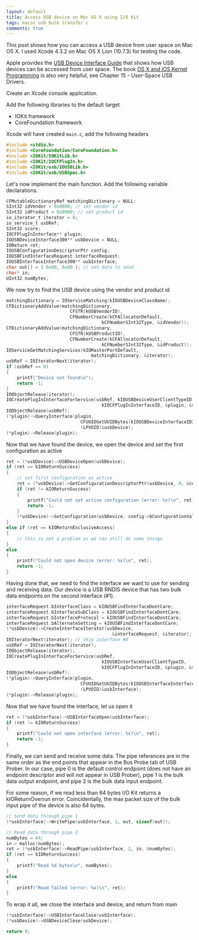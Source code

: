 ```yaml
---
layout: default
title: Access USB device on Mac OS X using I/O Kit
tags: macos usb bulk transfer c
comments: true
---
```


This post shows how you can access a USB device from user space on Mac OS X. I used Xcode 4.3.2 on Mac OS X Lion (10.7.3) for testing the code.

Apple provides the [USB Device Interface Guide](https://developer.apple.com/library/mac/documentation/devicedrivers/Conceptual/USBBook/WorkingWithUSB.pdf "USB Device Interface Guide") that shows how USB devices can be accessed from user space. The book [OS X and iOS Kernel Programming](http://www.apress.com/gp/book/9781430235361) is also very helpful, see Chapter 15 - User-Space USB Drivers.

Create an Xcode console application.

Add the following libraries to the default target

* IOKit.framework
* CoreFoundation.framework

Xcode will have created `main.c`, add the following headers

```c
#include <stdio.h>
#include <CoreFoundation/CoreFoundation.h>
#include <IOKit/IOKitLib.h>
#include <IOKit/IOCFPlugIn.h>
#include <IOKit/usb/IOUSBLib.h>
#include <IOKit/usb/USBSpec.h>
```

Let's now implement the main function. Add the following variable declarations.

```c
CFMutableDictionaryRef matchingDictionary = NULL;
SInt32 idVendor = 0x0000; // set vendor id
SInt32 idProduct = 0x0000; // set product id
io_iterator_t iterator = 0;
io_service_t usbRef;
SInt32 score;
IOCFPlugInInterface** plugin;
IOUSBDeviceInterface300** usbDevice = NULL;
IOReturn ret;
IOUSBConfigurationDescriptorPtr config;
IOUSBFindInterfaceRequest interfaceRequest;
IOUSBInterfaceInterface300** usbInterface;
char out[] = { 0x00, 0x00 }; // set data to send
char* in;
UInt32 numBytes;
```

We now try to find the USB device using the vendor and product id

```c
matchingDictionary = IOServiceMatching(kIOUSBDeviceClassName);
CFDictionaryAddValue(matchingDictionary,
                        CFSTR(kUSBVendorID),
                        CFNumberCreate(kCFAllocatorDefault,
                                    kCFNumberSInt32Type, &idVendor));
CFDictionaryAddValue(matchingDictionary,
                        CFSTR(kUSBProductID),
                        CFNumberCreate(kCFAllocatorDefault,
                                    kCFNumberSInt32Type, &idProduct));
IOServiceGetMatchingServices(kIOMasterPortDefault,
                                matchingDictionary, &iterator);
usbRef = IOIteratorNext(iterator);
if (usbRef == 0)
{
    printf("Device not found\n");
    return -1;
}
IOObjectRelease(iterator);
IOCreatePlugInInterfaceForService(usbRef, kIOUSBDeviceUserClientTypeID,
                                    kIOCFPlugInInterfaceID, &plugin, &score);
IOObjectRelease(usbRef);
(*plugin)->QueryInterface(plugin,
                            CFUUIDGetUUIDBytes(kIOUSBDeviceInterfaceID300),
                            (LPVOID)&usbDevice);
(*plugin)->Release(plugin);
```

Now that we have found the device, we open the device and set the first configuration as active

```c
ret = (*usbDevice)->USBDeviceOpen(usbDevice);
if (ret == kIOReturnSuccess)
{
    // set first configuration as active
    ret = (*usbDevice)->GetConfigurationDescriptorPtr(usbDevice, 0, &config);
    if (ret != kIOReturnSuccess)
    {
        printf("Could not set active configuration (error: %x)\n", ret);
        return -1;
    }
    (*usbDevice)->SetConfiguration(usbDevice, config->bConfigurationValue);
}
else if (ret == kIOReturnExclusiveAccess)
{
    // this is not a problem as we can still do some things
}
else
{
    printf("Could not open device (error: %x)\n", ret);
    return -1;
}
```

Having done that, we need to find the interface we want to use for sending and receiving data. Our device is a USB RNDIS device that has two bulk data endpoints on the second interface (#1).

```c
interfaceRequest.bInterfaceClass = kIOUSBFindInterfaceDontCare;
interfaceRequest.bInterfaceSubClass = kIOUSBFindInterfaceDontCare;
interfaceRequest.bInterfaceProtocol = kIOUSBFindInterfaceDontCare;
interfaceRequest.bAlternateSetting = kIOUSBFindInterfaceDontCare;
(*usbDevice)->CreateInterfaceIterator(usbDevice,
                                        &interfaceRequest, &iterator);
IOIteratorNext(iterator); // skip interface #0
usbRef = IOIteratorNext(iterator);
IOObjectRelease(iterator);
IOCreatePlugInInterfaceForService(usbRef,
                                    kIOUSBInterfaceUserClientTypeID,
                                    kIOCFPlugInInterfaceID, &plugin, &score);
IOObjectRelease(usbRef);
(*plugin)->QueryInterface(plugin,
                            CFUUIDGetUUIDBytes(kIOUSBInterfaceInterfaceID300),
                            (LPVOID)&usbInterface);
(*plugin)->Release(plugin);
```

Now that we have found the interface, let us open it

```c
ret = (*usbInterface)->USBInterfaceOpen(usbInterface);
if (ret != kIOReturnSuccess)
{
    printf("Could not open interface (error: %x)\n", ret);
    return -1;
}
```

Finally, we can send and receive some data. The pipe references are in the same order as the end points that appear in the Bus Probe tab of USB Prober. In our case, pipe 0 is the default control endpoint (does not have an endpoint descriptor and will not appear in USB Prober), pipe 1 is the bulk data output endpoint, and pipe 2 is the bulk data input endpoint.

For some reason, if we read less than 64 bytes I/O Kit returns a kIOReturnOverrun error. Coincidentally, the max packet size of the bulk input pipe of the device is also 64 bytes.

```c
// Send data through pipe 1
(*usbInterface)->WritePipe(usbInterface, 1, out, sizeof(out));

// Read data through pipe 2
numBytes = 64;
in = malloc(numBytes);
ret = (*usbInterface)->ReadPipe(usbInterface, 2, in, &numBytes);
if (ret == kIOReturnSuccess)
{
    printf("Read %d bytes\n", numBytes);
}
else
{
    printf("Read failed (error: %x)\n", ret);
}
```

To wrap it all, we close the interface and device, and return from main

```c
(*usbInterface)->USBInterfaceClose(usbInterface);
(*usbDevice)->USBDeviceClose(usbDevice);

return 0;
```
